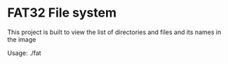 FAT32 File system
==================
This project is built to view the list of directories and files and its names in the image


Usage: ./fat  <imagename>
